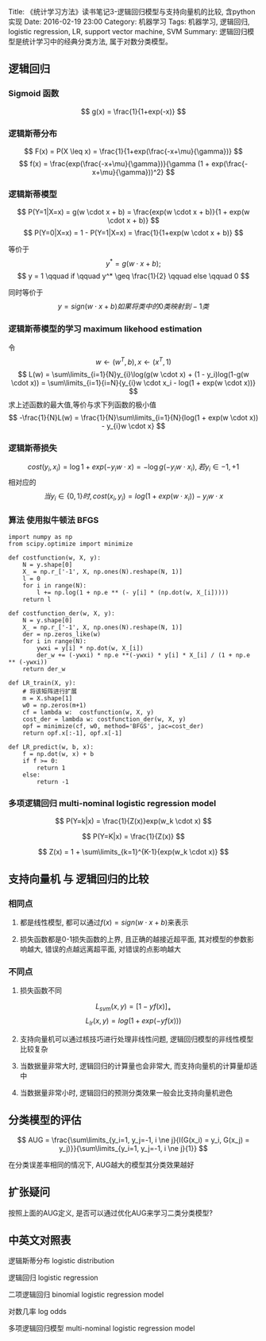 Title: 《统计学习方法》读书笔记3-逻辑回归模型与支持向量机的比较, 含python实现
Date: 2016-02-19 23:00
Category: 机器学习
Tags: 机器学习, 逻辑回归, logistic regression, LR, support vector machine, SVM
Summary: 逻辑回归模型是统计学习中的经典分类方法, 属于对数分类模型。

## 逻辑回归

### Sigmoid 函数

$$
g(x) = \frac{1}{1+exp(-x)}
$$

### 逻辑斯蒂分布

$$
F(x) = P(X \leq x) = \frac{1}{1+exp(\frac{-x+\mu}{\gamma})}
$$
$$
f(x) = \frac{exp(\frac{-x+\mu}{\gamma})}{\gamma (1 + exp(\frac{-x+\mu}{\gamma}))^2}
$$

### 逻辑斯蒂模型
$$
P(Y=1|X=x) = g(w \cdot x + b) = \frac{exp(w \cdot x + b)}{1 + exp(w \cdot x + b)}
$$
$$
P(Y=0|X=x) = 1 - P(Y=1|X=x) = \frac{1}{1+exp(w \cdot x + b)}
$$

等价于
$$
y^* = g(w \cdot x + b);
$$
$$
y = 1 \qquad if \qquad y^* \geq \frac{1}{2} \qquad else \qquad 0
$$

同时等价于
$$
y = sign(w \cdot x + b) 如果将类中的0类映射到-1类
$$

### 逻辑斯蒂模型的学习 maximum likehood estimation
令 $$ w \gets (w^T, b), x \gets (x^T, 1)$$
$$
L(w) = \sum\limits_{i=1}{N}y_{i}\log(g(w \cdot x) + (1 - y_i)log(1-g(w \cdot x)) = \sum\limits_{i=1}{i=N}{y_{i}w \cdot x_i - log(1 + exp(w \cdot x))}
$$
求上述函数的最大值,等价与求下列函数的极小值
$$
-\frac{1}{N}L(w) = \frac{1}{N}\sum\limits_{i=1}{N}{log(1 + exp(w \cdot x)) - y_{i}w \cdot x}
$$

### 逻辑斯蒂损失

$$
cost(y_i, x_i) = \log{1 + exp(-y_{i} w \cdot x)} = -\log{g(-y_iw \cdot x_i)}, 若y_i \in {-1, +1}
$$
相对应的
$$
当 y_i \in \{0, 1\} 时, cost(x_i, y_i) = log(1 + exp(w \cdot x_i)) - y_{i} w \cdot x
$$

### 算法 使用拟牛顿法 BFGS

    import numpy as np
    from scipy.optimize import minimize
    
    def costfunction(w, X, y):
        N = y.shape[0]
        X_ = np.r_['-1', X, np.ones(N).reshape(N, 1)]
        l = 0
        for i in range(N):
            l += np.log(1 + np.e ** (- y[i] * (np.dot(w, X_[i]))))
        return l
    
    def costfunction_der(w, X, y):
        N = y.shape[0]
        X_ = np.r_['-1', X, np.ones(N).reshape(N, 1)]
        der = np.zeros_like(w)
        for i in range(N):
            ywxi = y[i] * np.dot(w, X_[i])
            der_w += (-ywxi) * np.e **(-ywxi) * y[i] * X_[i] / (1 + np.e ** (-ywxi))
        return der_w
    
    def LR_train(X, y):
        # 将该矩阵进行扩展
        m = X.shape[1]
        w0 = np.zeros(m+1)
        cf = lambda w:  costfunction(w, X, y)
        cost_der = lambda w: costfunction_der(w, X, y)
        opf = minimize(cf, w0, method='BFGS', jac=cost_der)
        return opf.x[:-1], opf.x[-1]
    
    def LR_predict(w, b, x):
        f = np.dot(w, x) + b
        if f >= 0:
            return 1
        else:
            return -1


### 多项逻辑回归 multi-nominal logistic regression model

$$
P(Y=k|x) = \frac{1}{Z(x)}exp(w_k \cdot x)
$$

$$
P(Y=K|x) = \frac{1}{Z(x)}
$$

$$
Z(x) = 1 + \sum\limits_{k=1}^{K-1}{exp(w_k \cdot x)}
$$

## 支持向量机 与 逻辑回归的比较

### 相同点

1. 都是线性模型, 都可以通过$f(x) = sign(w \cdot x + b)$来表示

2. 损失函数都是0-1损失函数的上界, 且正确的越接近超平面, 其对模型的参数影响越大, 错误的点越远离超平面, 对错误的点影响越大

### 不同点

1. 损失函数不同

$$
L_{svm}(x, y) = {\left[ 1 - yf(x) \right]}_{+}
$$
$$
L_{lr}(x, y) = log(1 + exp(-yf(x)))
$$

2. 支持向量机可以通过核技巧进行处理非线性问题, 逻辑回归模型的非线性模型比较复杂

3. 当数据量非常大时, 逻辑回归的计算量也会非常大, 而支持向量机的计算量却适中

4. 当数据量非常小时, 逻辑回归的预测分类效果一般会比支持向量机逊色

## 分类模型的评估

$$
AUG = \frac{\sum\limits_{y_i=1, y_j=-1, i \ne j}{I(G(x_i) = y_i, G(x_j) = y_j)}}{\sum\limits_{y_i=1, y_j=-1, i \ne j}{1}}
$$

在分类误差率相同的情况下, AUG越大的模型其分类效果越好

## 扩张疑问

按照上面的AUG定义, 是否可以通过优化AUG来学习二类分类模型?

## 中英文对照表

逻辑斯蒂分布 logistic distribution

逻辑回归 logistic regression

二项逻辑回归 binomial logistic regression model

对数几率 log odds

多项逻辑回归模型 multi-nominal logistic regression model
